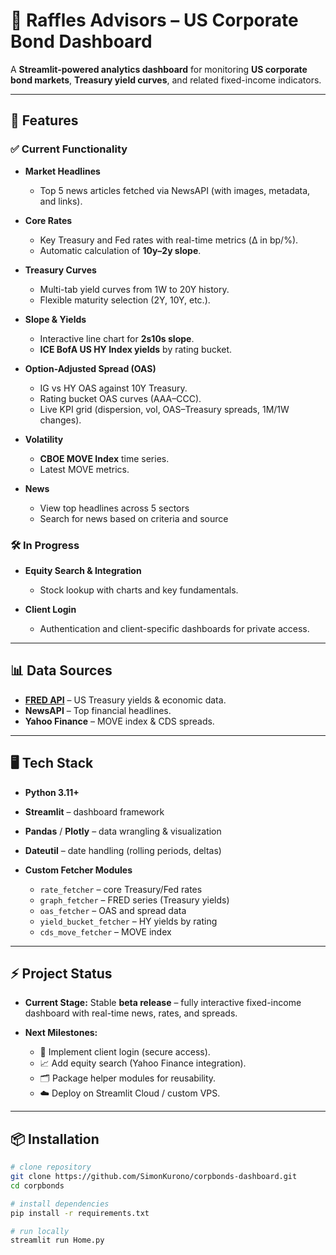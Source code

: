 # 🏦 Raffles Advisors – US Corporate Bond Dashboard

A **Streamlit-powered analytics dashboard** for monitoring **US corporate bond markets**, **Treasury yield curves**, and related fixed-income indicators.

---

## 🚀 Features

### ✅ Current Functionality

* **Market Headlines**

  * Top 5 news articles fetched via NewsAPI (with images, metadata, and links).
* **Core Rates**

  * Key Treasury and Fed rates with real-time metrics (Δ in bp/%).
  * Automatic calculation of **10y–2y slope**.
* **Treasury Curves**

  * Multi-tab yield curves from 1W to 20Y history.
  * Flexible maturity selection (2Y, 10Y, etc.).
* **Slope & Yields**

  * Interactive line chart for **2s10s slope**.
  * **ICE BofA US HY Index yields** by rating bucket.
* **Option-Adjusted Spread (OAS)**

  * IG vs HY OAS against 10Y Treasury.
  * Rating bucket OAS curves (AAA–CCC).
  * Live KPI grid (dispersion, vol, OAS–Treasury spreads, 1M/1W changes).
* **Volatility**

  * **CBOE MOVE Index** time series.
  * Latest MOVE metrics.

* **News**

  * View top headlines across 5 sectors
  * Search for news based on criteria and source
 

 

### 🛠️ In Progress

* **Equity Search & Integration**

  * Stock lookup with charts and key fundamentals.
* **Client Login**

  * Authentication and client-specific dashboards for private access.

---

## 📊 Data Sources

* **[FRED API](https://fred.stlouisfed.org/)** – US Treasury yields & economic data.
* **NewsAPI** – Top financial headlines.
* **Yahoo Finance** – MOVE index & CDS spreads.

---

## 🖥️ Tech Stack

* **Python 3.11+**
* **Streamlit** – dashboard framework
* **Pandas** / **Plotly** – data wrangling & visualization
* **Dateutil** – date handling (rolling periods, deltas)
* **Custom Fetcher Modules**

  * `rate_fetcher` – core Treasury/Fed rates
  * `graph_fetcher` – FRED series (Treasury yields)
  * `oas_fetcher` – OAS and spread data
  * `yield_bucket_fetcher` – HY yields by rating
  * `cds_move_fetcher` – MOVE index

---

## ⚡ Project Status

* **Current Stage:**
  Stable **beta release** – fully interactive fixed-income dashboard with real-time news, rates, and spreads.

* **Next Milestones:**

  * 🔐 Implement client login (secure access).
  * 📈 Add equity search (Yahoo Finance integration).
  * 🗂️ Package helper modules for reusability.
  * ☁️ Deploy on Streamlit Cloud / custom VPS.

---

## 📦 Installation

```bash
# clone repository
git clone https://github.com/SimonKurono/corpbonds-dashboard.git
cd corpbonds

# install dependencies
pip install -r requirements.txt

# run locally
streamlit run Home.py
```


